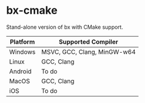 # bx-cmake
Stand-alone version of bx with CMake support.

| Platform    | Supported Compiler          |
| -           | -                           |
| Windows     | MSVC, GCC, Clang, MinGW-w64 |
| Linux       | GCC, Clang                  |
| Android     | To do                       |
| MacOS       | GCC, Clang                  |
| iOS         | To do                       |